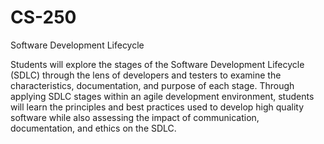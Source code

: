 # CS-250
Software Development Lifecycle

Students will explore the stages of the Software Development Lifecycle (SDLC) through the lens of developers and testers to examine the characteristics, documentation, and purpose of each stage. Through applying SDLC stages within an agile development environment, students will learn the principles and best practices used to develop high quality software while also assessing the impact of communication, documentation, and ethics on the SDLC.
